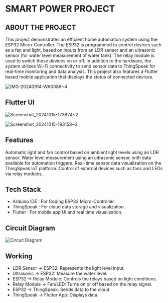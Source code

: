 # SMART POWER PROJECT
## **ABOUT THE PROJECT**

This project demonstrates an efficient home automation system using the ESP32 Micro-Controller. The ESP32 is programmed to control devices such as a fan and light, based on inputs from an LDR sensor and an ultrasonic sensor (for water level measurement of water tank). The relay module is used to switch these devices on or off. In addition to the hardware, the system utilizes Wi-Fi connectivity to send sensor data to ThingSpeak for real-time monitoring and data analysis. This project also features a Flutter based mobile application that displays the status of connected devices.

![IMG-20240914-WA0086~4](https://github.com/user-attachments/assets/8a5ae99b-190b-4098-b106-17600e7bcd23)

## **Flutter UI**

![Screenshot_20241015-173824~2](https://github.com/user-attachments/assets/220dd094-90dd-401d-97c8-dd7bdf289689)

![Screenshot_20241015-193153~3](https://github.com/user-attachments/assets/1344987f-9656-4444-a041-49bb23e89aac)


## **Features**

Automatic light and fan control based on ambient light levels using an LDR sensor.
Water level measurement using an ultrasonic sensor, with data available for automation triggers.
Real-time sensor data visualization on the ThingSpeak IoT platform.
Control of external devices such as fans and LEDs via relay modules.

## **Tech Stack**

* Arduino IDE : For Coding ESP32 Micro-Controller.
* ThingSpeak : For cloud data storage and visualization.
* Flutter : For mobile app UI and real time visualization.

## **Circuit Diagram**

![Circuit Diagram](https://github.com/user-attachments/assets/c3382b42-26e0-45c2-9836-cf9a9cdbbd9f)

## **Working**

* LDR Sensor → ESP32: Represents the light level input.
* Ultrasonic → ESP32: Measure the water level.
* ESP32 → Relay Module: Controls the relays based on light conditions.
* Relay Module → Fan/LED: Turns on or off based on the relay signal.
* ESP32 → ThingSpeak: Sends data to the cloud.
* ThingSpeak → Flutter App: Displays data.










